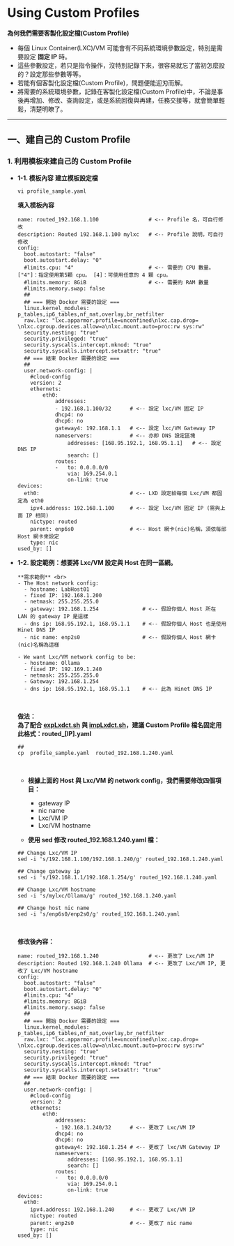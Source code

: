 # Using Custom Profiles

**為何我們需要客製化設定檔(Custom Profile)**

- 每個 Linux Container(LXC)/VM 可能會有不同系統環境參數設定，特別是需要設定 **固定 IP** 時。
- 這些參數設定，若只是指令操作，沒特別記錄下來，很容易就忘了當初怎麼設的？設定那些參數等等。
- 若能有個客製化設定檔(Custom Profile)，問題便能迎刃而解。
- 將需要的系統環境參數，記錄在客製化設定檔(Custom Profile)中，不論是事後再增加、修改、查詢設定，或是系統回復與再建，任務交接等，就會簡單輕鬆，清楚明瞭了。


---
## 一、建自己的 Custom Profile

### 1. 利用模板來建自己的 Custom Profile
- **1-1. 模板內容**
  **建立模板設定檔**
  ```bash=
  vi profile_sample.yaml
  ```

  **填入模板內容**
  ```text=
  name: routed_192.168.1.100                # <-- Profile 名，可自行修改
  description: Routed 192.168.1.100 mylxc   # <-- Profile 說明，可自行修改
  config:
    boot.autostart: "false"
    boot.autostart.delay: "0"
    #limits.cpu: "4"                        # <-- 需要的 CPU 數量。["4"]：指定使用第5顆 cpu。 [4]：可使用任意的 4 顆 cpu。
    #limits.memory: 8GiB                    # <-- 需要的 RAM 數量
    #limits.memory.swap: false
    ##
    ## === 開始 Docker 需要的設定 === 
    linux.kernel_modules: p_tables,ip6_tables,nf_nat,overlay,br_netfilter   
    raw.lxc: "lxc.apparmor.profile=unconfined\nlxc.cap.drop= \nlxc.cgroup.devices.allow=a\nlxc.mount.auto=proc:rw sys:rw" 
    security.nesting: "true" 
    security.privileged: "true"
    security.syscalls.intercept.mknod: "true"
    security.syscalls.intercept.setxattr: "true"
    ## === 結束 Docker 需要的設定 ===
    ##
    user.network-config: |
      #cloud-config
      version: 2
      ethernets:
          eth0:
              addresses:
              - 192.168.1.100/32      # <-- 設定 lxc/VM 固定 IP
              dhcp4: no
              dhcp6: no
              gateway4: 192.168.1.1   # <-- 設定 lxc/VM Gateway IP
              nameservers:            # <-- 亦即 DNS 設定區塊
                  addresses: [168.95.192.1, 168.95.1.1]   # <-- 設定 DNS IP
                  search: []
              routes:
              -   to: 0.0.0.0/0
                  via: 169.254.0.1
                  on-link: true
  devices:
    eth0:                             # <-- LXD 設定給每個 Lxc/VM 都固定為 eth0
      ipv4.address: 192.168.1.100     # <-- 設定 lxc/VM 固定 IP (需與上面 IP 相同)
      nictype: routed
      parent: enp6s0                  # <-- Host 網卡(nic)名稱，須依每部 Host 網卡來設定
      type: nic
  used_by: []
  ```

- **1-2. 設定範例：想要將 Lxc/VM 設定與 Host 在同一區網。** <br>

  ```text
  **需求範例** <br>
  - The Host network config:
    - hostname: LabHost01
    - fixed IP: 192.168.1.200
    - netmask: 255.255.255.0
    - gateway: 192.168.1.254              # <-- 假設你個人 Host 所在 LAN 的 gateway IP 是這樣
    - dns ip: 168.95.192.1, 168.95.1.1    # <-- 假設你個人 Host 也是使用 Hinet DNS IP
    - nic name: enp2s0                    # <-- 假設你個人 Host 網卡(nic)名稱為這樣
      
  - We want Lxc/VM network config to be:
    - hostname: Ollama
    - fixed IP: 192.169.1.240
    - netmask: 255.255.255.0
    - Gateway: 192.168.1.254
    - dns ip: 168.95.192.1, 168.95.1.1    # <-- 此為 Hinet DNS IP
  ```
  <br>
  
  **做法：**  <br>
  **為了配合 [expLxdct.sh](https://github.com/robmlee/LXD-LXC-Intro/blob/main/expLxdct.sh) 與 [impLxdct.sh](https://github.com/robmlee/LXD-LXC-Intro/blob/main/impLxdct.sh)，建議 Custom Profile 檔名固定用此格式：routed_[IP].yaml**  <br>
  
  ```bash=
  ## 
  cp  profile_sample.yaml  routed_192.168.1.240.yaml
  ```

  <br>
  
  - **根據上面的 Host 與 Lxc/VM 的 network config，我們需要修改四個項目：**  <br>
    - gateway IP
    - nic name
    - Lxc/VM IP
    - Lxc/VM hostname
  
  - **使用 sed 修改 routed_192.168.1.240.yaml 檔：**  <br>
  
  ```bash=
  ## Change Lxc/VM IP
  sed -i 's/192.168.1.100/192.168.1.240/g' routed_192.168.1.240.yaml

  ## Change gateway ip
  sed -i 's/192.168.1.1/192.168.1.254/g' routed_192.168.1.240.yaml

  ## Change Lxc/VM hostname
  sed -i 's/mylxc/Ollama/g' routed_192.168.1.240.yaml

  ## Change host nic name
  sed -i 's/enp6s0/enp2s0/g' routed_192.168.1.240.yaml
  ```
  <br>
   
  **修改後內容：**  <br>
  ```text=
  name: routed_192.168.1.240                # <-- 更改了 Lxc/VM IP
  description: Routed 192.168.1.240 Ollama  # <-- 更改了 Lxc/VM IP, 更改了 Lxc/VM hostname
  config:
    boot.autostart: "false"
    boot.autostart.delay: "0"
    #limits.cpu: "4"                        
    #limits.memory: 8GiB                   
    #limits.memory.swap: false
    ##
    ## === 開始 Docker 需要的設定 === 
    linux.kernel_modules: p_tables,ip6_tables,nf_nat,overlay,br_netfilter   
    raw.lxc: "lxc.apparmor.profile=unconfined\nlxc.cap.drop= \nlxc.cgroup.devices.allow=a\nlxc.mount.auto=proc:rw sys:rw" 
    security.nesting: "true" 
    security.privileged: "true"
    security.syscalls.intercept.mknod: "true"
    security.syscalls.intercept.setxattr: "true"
    ## === 結束 Docker 需要的設定 ===
    ##
    user.network-config: |
      #cloud-config
      version: 2
      ethernets:
          eth0:
              addresses:
              - 192.168.1.240/32      # <-- 更改了 Lxc/VM IP
              dhcp4: no
              dhcp6: no
              gateway4: 192.168.1.254 # <-- 更改了 lxc/VM Gateway IP
              nameservers:            
                  addresses: [168.95.192.1, 168.95.1.1]   
                  search: []
              routes:
              -   to: 0.0.0.0/0
                  via: 169.254.0.1
                  on-link: true
  devices:
    eth0:
      ipv4.address: 192.168.1.240     # <-- 更改了 Lxc/VM IP
      nictype: routed
      parent: enp2s0                  # <-- 更改了 nic name
      type: nic
  used_by: []
  ```




